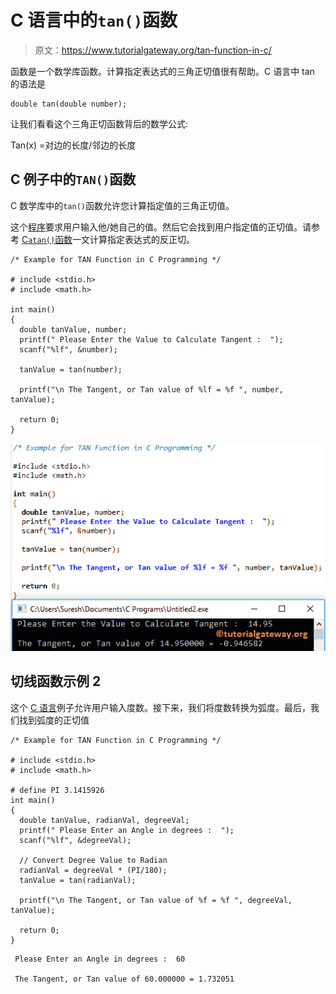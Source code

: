 # C 语言中的`tan()`函数

> 原文：<https://www.tutorialgateway.org/tan-function-in-c/>

函数是一个数学库函数。计算指定表达式的三角正切值很有帮助。C 语言中 tan 的语法是

```
double tan(double number);
```

让我们看看这个三角正切函数背后的数学公式:

Tan(x) =对边的长度/邻边的长度

## C 例子中的`TAN()`函数

C 数学库中的`tan()`函数允许您计算指定值的三角正切值。

这个[程序](https://www.tutorialgateway.org/c-programming-examples/)要求用户输入他/她自己的值。然后它会找到用户指定值的正切值。请参考 [C`atan()`函数](https://www.tutorialgateway.org/atan-function-c/)一文计算指定表达式的反正切。

```
/* Example for TAN Function in C Programming */

# include <stdio.h>
# include <math.h>

int main()
{
  double tanValue, number;
  printf(" Please Enter the Value to Calculate Tangent :  ");
  scanf("%lf", &number);

  tanValue = tan(number);

  printf("\n The Tangent, or Tan value of %lf = %f ", number, tanValue);

  return 0;
}
```

![TAN Function in C programming 1](img/a92373f7d83ef6cfe6f8176f87cb3033.png)

## 切线函数示例 2

这个 [C 语言](https://www.tutorialgateway.org/c-programming/)例子允许用户输入度数。接下来，我们将度数转换为弧度。最后，我们找到弧度的正切值

```
/* Example for TAN Function in C Programming */

# include <stdio.h>
# include <math.h>

# define PI 3.1415926
int main()
{
  double tanValue, radianVal, degreeVal;
  printf(" Please Enter an Angle in degrees :  ");
  scanf("%lf", &degreeVal);

  // Convert Degree Value to Radian  
  radianVal = degreeVal * (PI/180);
  tanValue = tan(radianVal);

  printf("\n The Tangent, or Tan value of %f = %f ", degreeVal, tanValue);

  return 0;
}
```

```
 Please Enter an Angle in degrees :  60

 The Tangent, or Tan value of 60.000000 = 1.732051
```